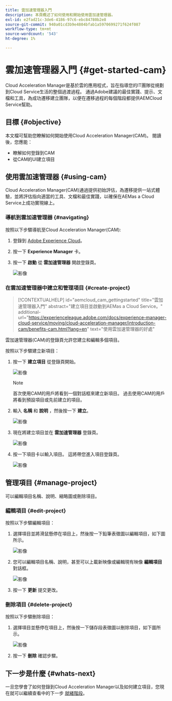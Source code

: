 ```yaml
---
title: 雲加速管理器入門
description: 本頁概述了如何使用和開始使用雲加速管理器。
exl-id: e2fad21c-3de6-4186-97c6-ebc84780b2e8
source-git-commit: 940a01cd3b9e4804bfab1a5970699271f624f087
workflow-type: tm+mt
source-wordcount: '543'
ht-degree: 1%

---
```


# 雲加速管理器入門 {#get-started-cam}

Cloud Acceleration Manager是基於雲的應用程式，旨在指導您的IT團隊從規劃到Cloud Service生活的整個過渡過程。 通過Adobe建議的最佳實踐、提示、文檔和工具，為成功遷移建立團隊，以便在遷移過程的每個階段都提供AEMCloud Service幫助。

## 目標 {#objective}

本文檔可幫助您瞭解如何開始使用Cloud Acceleration Manager(CAM)。 閱讀後，您應能：

* 瞭解如何登錄到CAM
* 從CAM的UI建立項目

## 使用雲加速管理器 {#using-cam}

Cloud Acceleration Manager(CAM)通過提供初始評估，為遷移提供一站式體驗，並將評估指向適當的工具、文檔和最佳實踐，以確保在AEMas a Cloud Service上成功實現線上。

### 導航到雲加速管理器 {#navigating}

按照以下步驟導航至Cloud Acceleration Manager(CAM):

1. 登錄到 [Adobe Experience Cloud](https://experience.adobe.com)。

1. 按一下 **Experience Manager** 卡。

1. 按一下 **啟動** 從 **雲加速管理器** 開啟登錄頁。

   ![影像](/help/journey-migration/cloud-acceleration-manager/assets/cam-1.png)

### 在雲加速管理器中建立和管理項目 {#create-project}

>[!CONTEXTUALHELP]
>id="aemcloud_cam_gettingstarted"
>title="雲加速管理器入門"
>abstract="建立項目並啟動到AEMas a Cloud Service。"
>additional-url="https://experienceleague.adobe.com/docs/experience-manager-cloud-service/moving/cloud-acceleration-manager/introduction-cam/benefits-cam.html?lang=en" text="使用雲加速管理器的好處"

雲加速管理器(CAM)的登錄頁允許您建立和編輯多個項目。

按照以下步驟建立新項目：

1. 按一下 **建立項目** 從登錄頁開始。

   ![影像](/help/journey-migration/cloud-acceleration-manager/assets/cam-2.png)

   >[!NOTE]
   >首次使用CAM的用戶將看到一個對話框來建立新項目。 過去使用CAM的用戶將看到預設項目或先前建立的項目。

1. 輸入 **名稱** 和 **說明** ，然後按一下 **建立**。

   ![影像](/help/journey-migration/cloud-acceleration-manager/assets/cam-3.png)

1. 現在將建立項目並在 **雲加速管理器** 登錄頁。

   ![影像](/help/journey-migration/cloud-acceleration-manager/assets/cam-landing.png)

1. 按一下項目卡以輸入項目。 這將帶您進入項目登錄頁。

   ![影像](/help/journey-migration/cloud-acceleration-manager/assets/cam-5.png)

## 管理項目 {#manage-project}

可以編輯項目名稱、說明、縮略圖或刪除項目。

### 編輯項目 {#edit-project}

按照以下步驟編輯項目：

1. 選擇項目並將滑鼠懸停在項目上，然後按一下鉛筆表徵圖以編輯項目，如下圖所示。

   ![影像](/help/journey-migration/cloud-acceleration-manager/assets/cam-4.png)

1. 您可以編輯項目名稱、說明，甚至可以上載新映像或編輯現有映像 **編輯項目** 對話框。

   ![影像](/help/journey-migration/cloud-acceleration-manager/assets/cam-edit.png)

1. 按一下 **更新** 提交更改。

### 刪除項目 {#delete-project}

按照以下步驟刪除項目：

1. 選擇項目並懸停在項目上，然後按一下儲存段表徵圖以刪除項目，如下圖所示。

   ![影像](/help/journey-migration/cloud-acceleration-manager/assets/cam-4.png)

1. 按一下 **刪除** 確認步驟。

## 下一步是什麼 {#whats-next}

一旦您學會了如何登錄到Cloud Acceleration Manager以及如何建立項目，您現在就可以繼續查看中的下一步 [就緒階段](https://experienceleague.adobe.com/docs/experience-manager-cloud-service/moving/cloud-acceleration-manager/using-cam/cam-readiness-phase.html?lang=en)。
